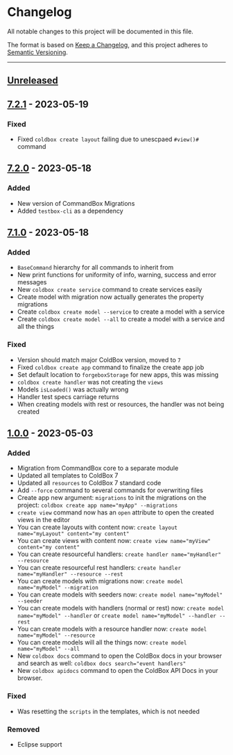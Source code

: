 # Changelog

All notable changes to this project will be documented in this file.

The format is based on [Keep a Changelog](https://keepachangelog.com/en/1.0.0/),
and this project adheres to [Semantic Versioning](https://semver.org/spec/v2.0.0.html).

* * *

## [Unreleased]

## [7.2.1] - 2023-05-19

### Fixed

- Fixed `coldbox create layout` failing due to unescpaed `#view()#` command

## [7.2.0] - 2023-05-18

### Added

- New version of CommandBox Migrations
- Added `testbox-cli` as a dependency

## [7.1.0] - 2023-05-18

### Added

- `BaseCommand` hierarchy for all commands to inherit from
- New print functions for uniformity of info, warning, success and error messages
- New `coldbox create service` command to create services easily
- Create model with migration now actually generates the property migrations
- Create `coldbox create model --service` to create a model with a service
- Create `coldbox create model --all` to create a model with a service and all the things

### Fixed

- Version should match major ColdBox version, moved to `7`
- Fixed `coldbox create app` command to finalize the create app job
- Set default location to `forgeboxStorage` for new apps, this was missing
- `coldbox create handler` was not creating the `views`
- Models `isLoaded()` was actually wrong
- Handler test specs carriage returns
- When creating models with rest or resources, the handler was not being created

## [1.0.0] - 2023-05-03

### Added

- Migration from CommandBox core to a separate module
- Updated all templates to ColdBox 7
- Updated all `resources` to ColdBox 7 standard code
- Add `--force` command to several commands for overwriting files
- Create app new argument: `migrations` to init the migrations on the project: `coldbox create app name="myApp" --migrations`
- `create view` command now has an `open` attribute to open the created views in the editor
- You can create layouts with content now: `create layout name="myLayout" content="my content"`
- You can create views with content now: `create view name="myView" content="my content"`
- You can create resourceful handlers: `create handler name="myHandler" --resource`
- You can create resourceful rest handlers: `create handler name="myHandler" --resource --rest`
- You can create models with migrations now: `create model name="myModel" --migration`
- You can create models with seeders now: `create model name="myModel" --seeder`
- You can create models with handlers (normal or rest) now: `create model name="myModel" --handler` or `create model name="myModel" --handler --rest`
- You can create models with a resource handler now: `create model name="myModel" --resource`
- You can create models will all the things now: `create model name="myModel" --all`
- New `coldbox docs` command to open the ColdBox docs in your browser and search as well: `coldbox docs search="event handlers"`
- New `coldbox apidocs` command to open the ColdBox API Docs in your browser.

### Fixed

- Was resetting the `scripts` in the templates, which is not needed

### Removed

- Eclipse support

[Unreleased]: https://github.com/ColdBox/coldbox-cli/compare/v7.2.1...HEAD

[7.2.1]: https://github.com/ColdBox/coldbox-cli/compare/v7.2.0...v7.2.1

[7.2.0]: https://github.com/ColdBox/coldbox-cli/compare/v7.1.0...v7.2.0

[7.1.0]: https://github.com/ColdBox/coldbox-cli/compare/v1.0.0...v7.1.0

[1.0.0]: https://github.com/ColdBox/coldbox-cli/compare/94e639a1ba9d10c8d9ad663435233bd115cf8586...v1.0.0
